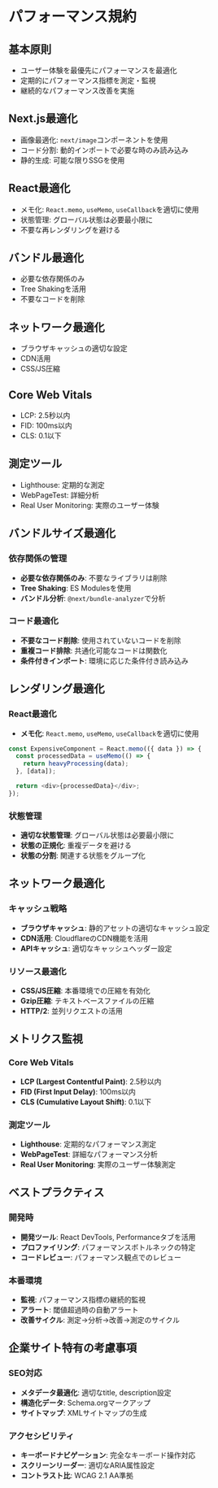 # パフォーマンス規約

## 基本原則
- ユーザー体験を最優先にパフォーマンスを最適化
- 定期的にパフォーマンス指標を測定・監視
- 継続的なパフォーマンス改善を実施

## Next.js最適化
- 画像最適化: `next/image`コンポーネントを使用
- コード分割: 動的インポートで必要な時のみ読み込み
- 静的生成: 可能な限りSSGを使用

## React最適化
- メモ化: `React.memo`, `useMemo`, `useCallback`を適切に使用
- 状態管理: グローバル状態は必要最小限に
- 不要な再レンダリングを避ける

## バンドル最適化
- 必要な依存関係のみ
- Tree Shakingを活用
- 不要なコードを削除

## ネットワーク最適化
- ブラウザキャッシュの適切な設定
- CDN活用
- CSS/JS圧縮

## Core Web Vitals
- LCP: 2.5秒以内
- FID: 100ms以内
- CLS: 0.1以下

## 測定ツール
- Lighthouse: 定期的な測定
- WebPageTest: 詳細分析
- Real User Monitoring: 実際のユーザー体験

## バンドルサイズ最適化

### 依存関係の管理
- **必要な依存関係のみ**: 不要なライブラリは削除
- **Tree Shaking**: ES Modulesを使用
- **バンドル分析**: `@next/bundle-analyzer`で分析

### コード最適化
- **不要なコード削除**: 使用されていないコードを削除
- **重複コード排除**: 共通化可能なコードは関数化
- **条件付きインポート**: 環境に応じた条件付き読み込み

## レンダリング最適化

### React最適化
- **メモ化**: `React.memo`, `useMemo`, `useCallback`を適切に使用
```typescript
const ExpensiveComponent = React.memo(({ data }) => {
  const processedData = useMemo(() => {
    return heavyProcessing(data);
  }, [data]);

  return <div>{processedData}</div>;
});
```

### 状態管理
- **適切な状態管理**: グローバル状態は必要最小限に
- **状態の正規化**: 重複データを避ける
- **状態の分割**: 関連する状態をグループ化

## ネットワーク最適化

### キャッシュ戦略
- **ブラウザキャッシュ**: 静的アセットの適切なキャッシュ設定
- **CDN活用**: CloudflareのCDN機能を活用
- **APIキャッシュ**: 適切なキャッシュヘッダー設定

### リソース最適化
- **CSS/JS圧縮**: 本番環境での圧縮を有効化
- **Gzip圧縮**: テキストベースファイルの圧縮
- **HTTP/2**: 並列リクエストの活用

## メトリクス監視

### Core Web Vitals
- **LCP (Largest Contentful Paint)**: 2.5秒以内
- **FID (First Input Delay)**: 100ms以内
- **CLS (Cumulative Layout Shift)**: 0.1以下

### 測定ツール
- **Lighthouse**: 定期的なパフォーマンス測定
- **WebPageTest**: 詳細なパフォーマンス分析
- **Real User Monitoring**: 実際のユーザー体験測定

## ベストプラクティス

### 開発時
- **開発ツール**: React DevTools, Performanceタブを活用
- **プロファイリング**: パフォーマンスボトルネックの特定
- **コードレビュー**: パフォーマンス観点でのレビュー

### 本番環境
- **監視**: パフォーマンス指標の継続的監視
- **アラート**: 閾値超過時の自動アラート
- **改善サイクル**: 測定→分析→改善→測定のサイクル

## 企業サイト特有の考慮事項

### SEO対応
- **メタデータ最適化**: 適切なtitle, description設定
- **構造化データ**: Schema.orgマークアップ
- **サイトマップ**: XMLサイトマップの生成

### アクセシビリティ
- **キーボードナビゲーション**: 完全なキーボード操作対応
- **スクリーンリーダー**: 適切なARIA属性設定
- **コントラスト比**: WCAG 2.1 AA準拠
